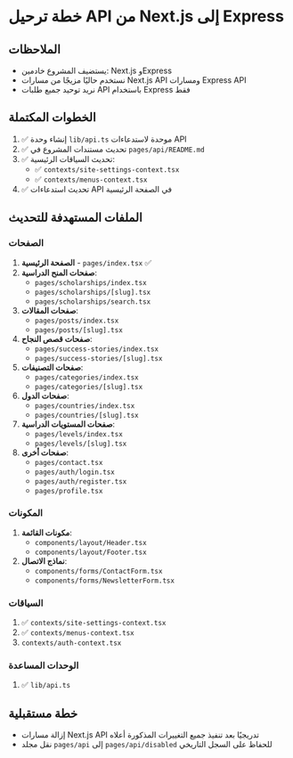 # خطة ترحيل API من Next.js إلى Express

## الملاحظات
- يستضيف المشروع خادمين: Next.js وExpress
- نستخدم حاليًا مزيجًا من مسارات Next.js API ومسارات Express API
- نريد توحيد جميع طلبات API باستخدام Express فقط

## الخطوات المكتملة
1. ✅ إنشاء وحدة `lib/api.ts` موحدة لاستدعاءات API
2. ✅ تحديث مستندات المشروع في `pages/api/README.md`
3. ✅ تحديث السياقات الرئيسية:
   - ✅ `contexts/site-settings-context.tsx`
   - ✅ `contexts/menus-context.tsx`
4. ✅ تحديث استدعاءات API في الصفحة الرئيسية

## الملفات المستهدفة للتحديث

### الصفحات
1. **الصفحة الرئيسية** - `pages/index.tsx` ✅
2. **صفحات المنح الدراسية**:
   - `pages/scholarships/index.tsx`
   - `pages/scholarships/[slug].tsx`
   - `pages/scholarships/search.tsx`
3. **صفحات المقالات**:
   - `pages/posts/index.tsx`
   - `pages/posts/[slug].tsx`
4. **صفحات قصص النجاح**:
   - `pages/success-stories/index.tsx`
   - `pages/success-stories/[slug].tsx`
5. **صفحات التصنيفات**:
   - `pages/categories/index.tsx`
   - `pages/categories/[slug].tsx`
6. **صفحات الدول**:
   - `pages/countries/index.tsx`
   - `pages/countries/[slug].tsx`
7. **صفحات المستويات الدراسية**:
   - `pages/levels/index.tsx`
   - `pages/levels/[slug].tsx`
8. **صفحات أخرى**:
   - `pages/contact.tsx`
   - `pages/auth/login.tsx`
   - `pages/auth/register.tsx`
   - `pages/profile.tsx`

### المكونات
1. **مكونات القائمة**:
   - `components/layout/Header.tsx`
   - `components/layout/Footer.tsx`
2. **نماذج الاتصال**:
   - `components/forms/ContactForm.tsx`
   - `components/forms/NewsletterForm.tsx`

### السياقات
1. ✅ `contexts/site-settings-context.tsx`
2. ✅ `contexts/menus-context.tsx`
3. `contexts/auth-context.tsx`

### الوحدات المساعدة
1. ✅ `lib/api.ts`

## خطة مستقبلية
- إزالة مسارات Next.js API تدريجيًا بعد تنفيذ جميع التغييرات المذكورة أعلاه
- نقل مجلد `pages/api` إلى `pages/api/disabled` للحفاظ على السجل التاريخي